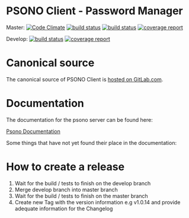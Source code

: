 # PSONO Client - Password Manager

Master: [![Code Climate](https://codeclimate.com/github/psono/psono-client/badges/gpa.svg)](https://codeclimate.com/github/psono/psono-client) [![build status](https://images.microbadger.com/badges/image/psono/psono-client.svg)](https://hub.docker.com/r/psono/psono-client/) [![build status](https://gitlab.com/psono/psono-client/badges/master/build.svg)](https://gitlab.com/psono/psono-client/commits/master) [![coverage report](https://gitlab.com/psono/psono-client/badges/master/coverage.svg)](https://gitlab.com/psono/psono-client/commits/master)

Develop: [![build status](https://gitlab.com/psono/psono-client/badges/develop/build.svg)](https://gitlab.com/psono/psono-client/commits/develop) [![coverage report](https://gitlab.com/psono/psono-client/badges/develop/coverage.svg)](https://gitlab.com/psono/psono-client/commits/develop)

# Canonical source

The canonical source of PSONO Client is [hosted on GitLab.com](https://gitlab.com/psono/psono-client).

# Documentation

The documentation for the psono server can be found here:

[Psono Documentation](https://doc.psono.com/)

Some things that have not yet found their place in the documentation:

# How to create a release

1. Wait for the build / tests to finish on the develop branch
2. Merge develop branch into master branch
3. Wait for the build / tests to finish on the master branch
4. Create new Tag with the version information e.g v1.0.14 and provide adequate information for the Changelog

    
